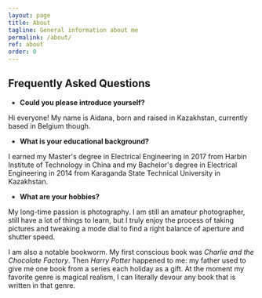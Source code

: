 ```yaml
---
layout: page
title: About
tagline: General information about me
permalink: /about/
ref: about
order: 0
---
```


<h2>Frequently Asked Questions</h2>

<ul>
  <li><strong>Could you please introduce yourself?</strong></li>
</ul>

Hi everyone! My name is Aidana, born and raised in Kazakhstan, currently based in Belgium though. 

<ul>
  <li><strong>What is your educational background?</strong></li>
</ul>

I earned my Master's degree in Electrical Engineering in 2017 from Harbin Institute of Technology in China and my Bachelor's degree in Electrical Engineering in 2014 from Karaganda State Technical University in Kazakhstan.

<ul>
  <li><strong>What are your hobbies?</strong></li>
</ul>

My long-time passion is photography. I am still an amateur photographer, still have a lot of things to learn, but I truly enjoy the process of taking pictures and tweaking a mode dial to find a right balance of aperture and shutter speed.

I am also a notable bookworm. My first conscious book was *Charlie and the Chocolate Factory*. Then *Harry Potter* happened to me: my father used to give me one book from a series each holiday as a gift. At the moment my favorite genre is magical realism, I can literally devour any book that is written in that genre. 


